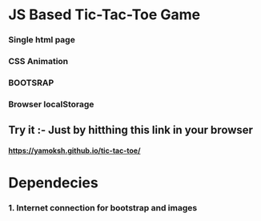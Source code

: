# JS Based Tic-Tac-Toe Game


### Single html page
### CSS Animation
### BOOTSRAP
### Browser localStorage

## Try it :- Just by hitthing this link in your browser 
#### https://yamoksh.github.io/tic-tac-toe/


# Dependecies
### 1. Internet connection for bootstrap and images
